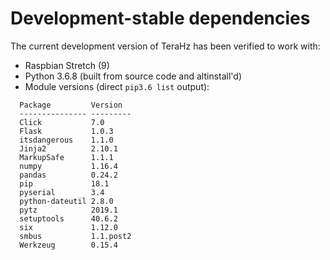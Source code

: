 # Development-stable dependencies
The current development version of TeraHz has been verified to work with:
  - Raspbian Stretch (9)
  - Python 3.6.8 (built from source code and altinstall'd)
  - Module versions (direct `pip3.6 list` output):
  ```
    Package         Version  
    --------------- ---------
    Click           7.0      
    Flask           1.0.3    
    itsdangerous    1.1.0    
    Jinja2          2.10.1   
    MarkupSafe      1.1.1    
    numpy           1.16.4   
    pandas          0.24.2   
    pip             18.1     
    pyserial        3.4      
    python-dateutil 2.8.0    
    pytz            2019.1   
    setuptools      40.6.2   
    six             1.12.0   
    smbus           1.1.post2
    Werkzeug        0.15.4   
  ```

